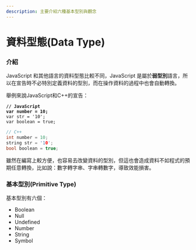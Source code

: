```yaml
---
description: 主要介紹六種基本型別與觀念
---
```


# 資料型態(Data Type)

### 介紹

JavaScript 和其他語言的資料型態比較不同，JavaScript 是屬於**弱型別**語言，所以在宣告時不必特別定義資料的型別，而在操作資料的過程中也會自動轉換。

舉例來說JavaScript和C++的宣告：

<pre class="language-javascript"><code class="lang-javascript"><strong>// JavaScript
</strong><strong>var number = 10;
</strong>var str = '10';
var boolean = true;</code></pre>

```cpp
// C++
int number = 10;
string str = '10';
bool boolean = true;
```

雖然在編寫上較方便，也容易去改變資料的型別，但這也會造成資料不如程式的預期任意轉換，比如說：數字轉字串、字串轉數字，導致效能損害。

### 基本型別(Primitive Type)

基本型別有六個：

* Boolean
* Null
* Undefined
* Number
* String
* Symbol
